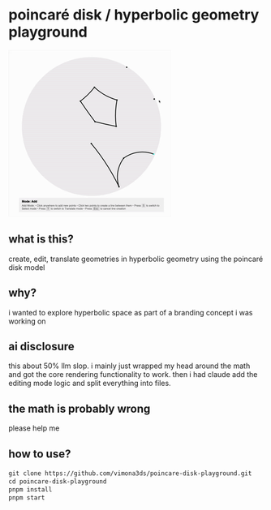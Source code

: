 # poincaré disk / hyperbolic geometry playground
![coool demo](poincaredisk.gif)

## what is this?
create, edit, translate geometries in hyperbolic geometry using the poincaré disk model

## why?
i wanted to explore hyperbolic space as part of a branding concept i was working on

## ai disclosure
this about 50% llm slop. i mainly just wrapped my head around the math and got the core rendering functionality to work. then i had claude add the editing mode logic and split everything into files.

## the math is probably wrong
please help me

## how to use?
```
git clone https://github.com/vimona3ds/poincare-disk-playground.git
cd poincare-disk-playground
pnpm install
pnpm start
```
